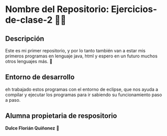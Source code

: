 # Nombre del Repositorio: Ejercicios-de-clase-2 :woman_student:

## Descripción
Este es mi primer repositorio, y por lo tanto también van a estar mis
primeros programas en lenguaje java, html y espero en un futuro muchos otros lenguajes más. :seedling:

## Entorno de desarrollo 
eh trabajado estos programas con el entorno de eclipse, que nos ayuda a compilar y ejecutar 
los programas para ir sabiendo su funcionamiento paso a paso. 

## Alumna propietaria de respositorio
**Dulce Florián Quiñonez** :space_invader:
